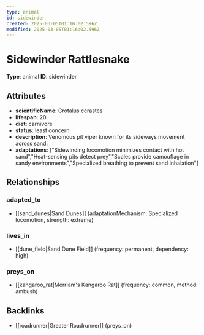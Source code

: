 ```yaml
---
type: animal
id: sidewinder
created: 2025-03-05T01:16:02.596Z
modified: 2025-03-05T01:16:02.596Z
---
```


# Sidewinder Rattlesnake

**Type**: animal
**ID**: sidewinder

## Attributes

- **scientificName**: Crotalus cerastes
- **lifespan**: 20
- **diet**: carnivore
- **status**: least concern
- **description**: Venomous pit viper known for its sideways movement across sand.
- **adaptations**: ["Sidewinding locomotion minimizes contact with hot sand","Heat-sensing pits detect prey","Scales provide camouflage in sandy environments","Specialized breathing to prevent sand inhalation"]

## Relationships

### adapted_to

- [[sand_dunes|Sand Dunes]] (adaptationMechanism: Specialized locomotion, strength: extreme)

### lives_in

- [[dune_field|Sand Dune Field]] (frequency: permanent, dependency: high)

### preys_on

- [[kangaroo_rat|Merriam's Kangaroo Rat]] (frequency: common, method: ambush)

## Backlinks

- [[roadrunner|Greater Roadrunner]] (preys_on)

